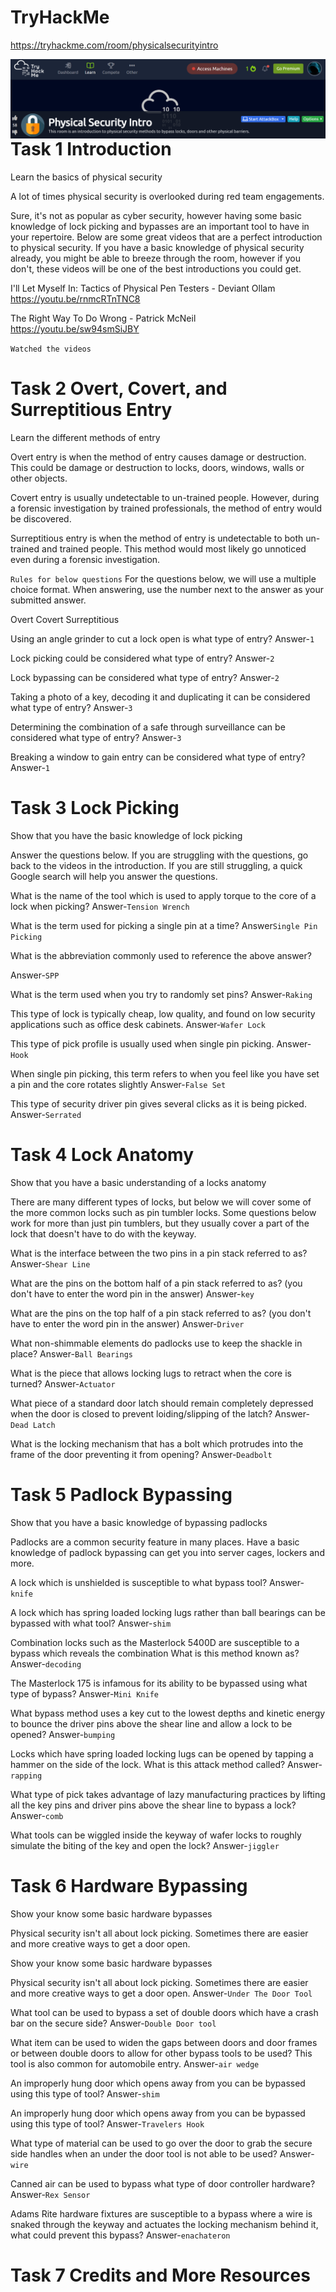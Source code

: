# TryHackMe
  https://tryhackme.com/room/physicalsecurityintro
  
<img src="Physical_Security.png"
     alt="Physical_Security_icon"
     style="float: left; margin-right: 10px;" />
        
# Task 1  Introduction

Learn the basics of physical security

﻿A lot of times physical security is overlooked during red team engagements.
 
Sure, it's not as popular as cyber security, however having some basic knowledge of
lock picking and bypasses are an important tool to have in your repertoire.
Below are some great videos that are a perfect introduction to physical security. 
If you have a basic knowledge of physical security already, you might be able to 
breeze through the room, however if you don't, these videos will be one of the best
introductions you could get.

I'll Let Myself In: Tactics of Physical Pen Testers - Deviant Ollam
  https://youtu.be/rnmcRTnTNC8
  
The Right Way To Do Wrong - Patrick McNeil
  https://youtu.be/sw94smSiJBY
  
  `Watched the videos`
  
# Task 2  Overt, Covert, and Surreptitious Entry

Learn the different methods of entry

Overt entry is when the method of entry causes damage or destruction. 
This could be damage or destruction to locks, doors, windows, walls or other objects.

Covert entry is usually undetectable to un-trained people. However, during
a forensic investigation by trained professionals, the method of entry would be discovered.

Surreptitious entry is when the method of entry is undetectable to both
un-trained and trained people. This method would most likely go unnoticed even during a forensic investigation.

`Rules for below questions`
For the questions below, we will use a multiple choice format. When answering, use the number next to the answer as your submitted answer.

Overt
Covert
Surreptitious

Using an angle grinder to cut a lock open is what type of entry?
Answer-`1`

Lock picking could be considered what type of entry?
Answer-`2`

Lock bypassing can be considered what type of entry?
Answer-`2`

Taking a photo of a key, decoding it and duplicating it can be considered what type of entry?
Answer-`3`

Determining the combination of a safe through surveillance can be considered what type of entry?
Answer-`3`

Breaking a window to gain entry can be considered what type of entry?
Answer-`1`

# Task 3  Lock Picking

Show that you have the basic knowledge of lock picking

Answer the questions below. If you are struggling with the questions, 
go back to the videos in the introduction. If you are still struggling, 
a quick Google search will help you answer the questions.   

What is the name of the tool which is used to apply torque to the core of a lock when picking?
Answer-`Tension Wrench`

What is the term used for picking a single pin at a time?
Answer`Single Pin Picking`

What is the abbreviation commonly used to reference the above answer?

Answer-`SPP`

What is the term used when you try to randomly set pins?
Answer-`Raking`

This type of lock is typically cheap, low quality, and found on low security applications such as office desk cabinets.
Answer-`Wafer Lock`

This type of pick profile is usually used when single pin picking.
Answer-`Hook`

When single pin picking, this term refers to when you feel like you have set a pin and the core rotates slightly
Answer-`False Set`

This type of security driver pin gives several clicks as it is being picked.
Answer-`Serrated`

# Task 4  Lock Anatomy

Show that you have a basic understanding of a locks anatomy

There are many different types of locks, but below we will cover some 
of the more common locks such as pin tumbler locks. Some questions below work
for more than just pin tumblers, but they usually cover a part of the lock that
doesn't have to do with the keyway.

What is the interface between the two pins in a pin stack referred to as?
Answer-`Shear Line`

What are the pins on the bottom half of a pin stack referred to as? (you don't have to enter the word pin in the answer)
Answer-`key`


What are the pins on the top half of a pin stack referred to as? (you don't have to enter the word pin in the answer)
Answer-`Driver`

What non-shimmable elements do padlocks use to keep the shackle in place?
Answer-`Ball Bearings`

What is the piece that allows locking lugs to retract when the core is turned?
Answer-`Actuator`

What piece of a standard door latch should remain completely depressed when the door is closed to prevent loiding/slipping of the latch?
Answer-`Dead Latch`


What is the locking mechanism that has a bolt which protrudes into the frame of the door preventing it from opening?
Answer-`Deadbolt`

# Task 5  Padlock Bypassing

Show that you have a basic knowledge of bypassing padlocks

Padlocks are a common security feature in many places. Have a basic 
knowledge of padlock bypassing can get you into server cages, lockers and more.

A lock which is unshielded is susceptible to what bypass tool?
Answer-`knife`

A lock which has spring loaded locking lugs rather than ball bearings can be bypassed with what tool?
Answer-`shim`

Combination locks such as the Masterlock 5400D are susceptible to a bypass which reveals the combination What is this method known as?
Answer-`decoding`

The Masterlock 175 is infamous for its ability to be bypassed using what type of bypass?
Answer-`Mini Knife`


What bypass method uses a key cut to the lowest depths and kinetic energy 
to bounce the driver pins above the shear line and allow a lock to be opened?
Answer-`bumping`

Locks which have spring loaded locking lugs can be opened by tapping a hammer on the side of the lock. What is this attack method called?
Answer-`rapping`

What type of pick takes advantage of lazy manufacturing practices by lifting all the key pins and driver pins above the shear line to bypass a lock?
Answer-`comb`

What tools can be wiggled inside the keyway of wafer locks to roughly simulate the biting of the key and open the lock?
Answer-`jiggler`

# Task 6  Hardware Bypassing

Show your know some basic hardware bypasses

Physical security isn't all about lock picking. Sometimes there are easier and more creative ways to get a door open.

Show your know some basic hardware bypasses

Physical security isn't all about lock picking. Sometimes there are easier and more creative ways to get a door open.
Answer-`Under The Door Tool`

What tool can be used to bypass a set of double doors which have a crash bar on the secure side?
Answer-`Double Door tool`

What item can be used to widen the gaps between doors and door frames or between 
double doors to allow for other bypass tools to be used? This tool is also common for automobile entry.
Answer-`air wedge`

An improperly hung door which opens away from you can be bypassed using this type of tool?
Answer-`shim`

An improperly hung door which opens away from you can be bypassed using this type of tool?
Answer-`Travelers Hook`

What type of material can be used to go over the door to grab the secure side handles when an under the door tool is not able to be used?
Answer-`wire`

Canned air can be used to bypass what type of door controller hardware?
Answer-`Rex Sensor`

Adams Rite hardware fixtures are susceptible to a bypass where a wire is snaked through
the keyway and actuates the locking mechanism behind it, what could prevent this bypass?
Answer-`enachateron`

# Task 7  Credits and More Resources
